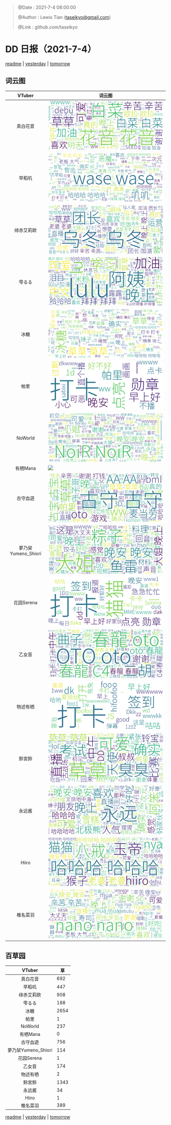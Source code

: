 > @Date    : 2021-7-4 08:00:00
>
> @Author  : Lewis Tian (taseikyo@gmail.com)
>
> @Link    : github.com/taseikyo

# DD 日报（2021-7-4）

[readme](../README.md) | [yesterday](2021-7-3.md) | [tomorrow](2021-7-5.md)

## 词云图

|VTuber|词云图|
|:-:|-|
|真白花音|![](../../images/daily/21402309_2021-7-4_purge_wordcloud.png)|
|早稻叽|![](../../images/daily/41682_2021-7-4_purge_wordcloud.png)|
|绯赤艾莉欧|![](../../images/daily/21396545_2021-7-4_purge_wordcloud.png)|
|雫るる|![](../../images/daily/21013446_2021-7-4_purge_wordcloud.png)|
|冰糖|![](../../images/daily/876396_2021-7-4_purge_wordcloud.png)|
|帕里|![](../../images/daily/4895312_2021-7-4_purge_wordcloud.png)|
|NoWorld|![](../../images/daily/21448649_2021-7-4_purge_wordcloud.png)|
|有栖Mana|![](../../images/daily/6542258_2021-7-4_purge_wordcloud.png)|
|古守血遊|![](../../images/daily/8725120_2021-7-4_purge_wordcloud.png)|
|夢乃栞Yumeno_Shiori|![](../../images/daily/14052636_2021-7-4_purge_wordcloud.png)|
|花园Serena|![](../../images/daily/14327465_2021-7-4_purge_wordcloud.png)|
|乙女音|![](../../images/daily/21320551_2021-7-4_purge_wordcloud.png)|
|物述有栖|![](../../images/daily/21449083_2021-7-4_purge_wordcloud.png)|
|鈴宮鈴|![](../../images/daily/21685677_2021-7-4_purge_wordcloud.png)|
|永远酱|![](../../images/daily/21701071_2021-7-4_purge_wordcloud.png)|
|Hiiro|![](../../images/daily/21919321_2021-7-4_purge_wordcloud.png)|
|椎名菜羽|![](../../images/daily/22347054_2021-7-4_purge_wordcloud.png)|

## 百草园

|VTuber|草|
|:-:|-|
|真白花音|692|
|早稻叽|447|
|绯赤艾莉欧|908|
|雫るる|188|
|冰糖|2654|
|帕里|1|
|NoWorld|237|
|有栖Mana|0|
|古守血遊|756|
|夢乃栞Yumeno_Shiori|114|
|花园Serena|1|
|乙女音|174|
|物述有栖|2|
|鈴宮鈴|1343|
|永远酱|34|
|Hiiro|1|
|椎名菜羽|389|

[readme](../README.md) | [yesterday](2021-7-3.md) | [tomorrow](2021-7-5.md)
